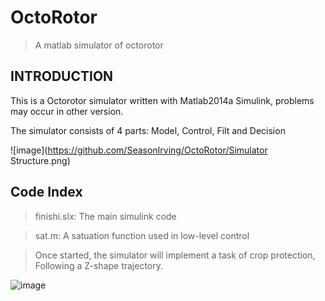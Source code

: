 # OctoRotor
>A matlab simulator of octorotor
## INTRODUCTION
This is a Octorotor simulator written with Matlab2014a Simulink, problems may occur in other version.

The simulator consists of 4 parts: Model, Control, Filt and Decision

      
    
![image](https://github.com/SeasonIrving/OctoRotor/Simulator Structure.png)
## Code Index
> finishi.slx: 
> The main simulink code

> sat.m: 
> A satuation function used in low-level control

> Once started, the simulator will implement a task of crop protection, Following a Z-shape trajectory.

![image](https://github.com/SeasonIrving/OctoRotor/master/Task-Description.jpg)
